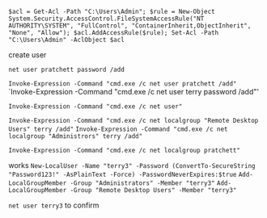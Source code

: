 
`$acl = Get-Acl -Path "C:\Users\Admin"; $rule = New-Object System.Security.AccessControl.FileSystemAccessRule("NT AUTHORITY\SYSTEM", "FullControl", "ContainerInherit,ObjectInherit", "None", "Allow"); $acl.AddAccessRule($rule); Set-Acl -Path "C:\Users\Admin" -AclObject $acl`




create user

`net user pratchett password /add`

`Invoke-Expression -Command "cmd.exe /c net user pratchett /add"`
`Invoke-Expression -Command "cmd.exe /c net user terry password /add"'

`Invoke-Expression -Command "cmd.exe /c net user"`

`Invoke-Expression -Command "cmd.exe /c net localgroup "Remote Desktop Users" terry /add"`
`Invoke-Expression -Command "cmd.exe /c net localgroup "Administrors" terry /add"`

`Invoke-Expression -Command "cmd.exe /c net localgroup pratchett"`


works
`New-LocalUser -Name "terry3" -Password (ConvertTo-SecureString "Password123!" -AsPlainText -Force) -PasswordNeverExpires:$true`
`Add-LocalGroupMember -Group "Administrators" -Member "terry3"`
`Add-LocalGroupMember -Group "Remote Desktop Users" -Member "terry3"`

`net user terry3` to confirm
